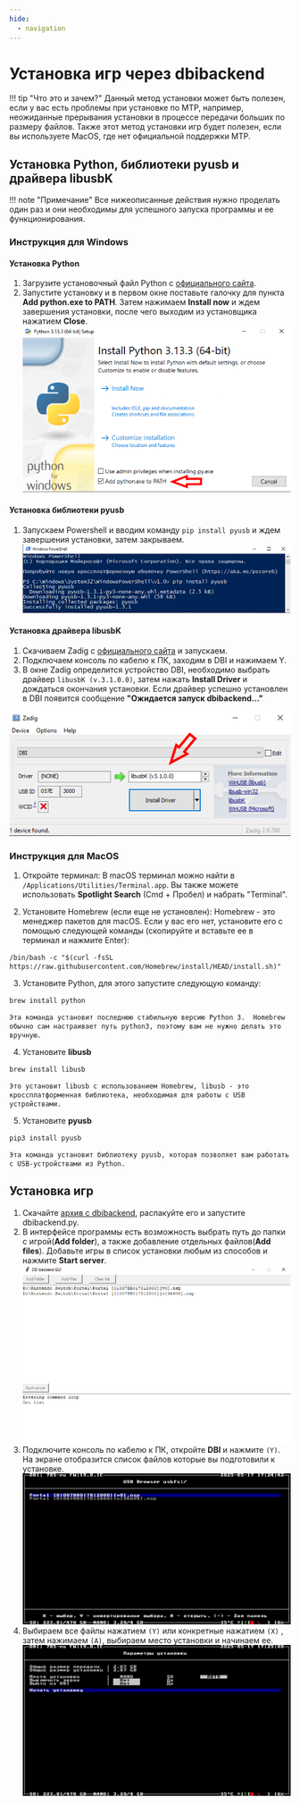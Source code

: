 ```yaml
---
hide:
  - navigation
---
```

# Установка игр через dbibackend

!!! tip "Что это и зачем?"
    Данный метод установки может быть полезен, если у вас есть проблемы при установке по MTP, например, неожиданные прерывания установки в процессе передачи больших по размеру файлов. Также этот метод установки игр будет полезен, если вы используете MacOS, где нет официальной поддержки MTP.

## Установка Python, библиотеки pyusb и драйвера libusbK

!!! note "Примечание"
    Все нижеописанные действия нужно проделать один раз и они необходимы для успешного запуска программы и ее функционирования.

### Инструкция для Windows

#### Установка Python

1. Загрузите  установочный файл Python c [официального сайта](https://www.python.org/downloads/).
2. Запустите установку и в первом окне поставьте галочку для пункта **Add python.exe to PATH**. Затем нажимаем **Install now** и ждем завершения установки, после чего выходим из установщика нажатием **Close**.
![Python Install](res/dbibackend/python_install.bmp)

#### Установка библиотеки pyusb
1. Запускаем Powershell и вводим команду `pip install pyusb` и ждем завершения установки, затем закрываем.
![PowerShell pyusb](res/dbibackend/ps_pyusb.bmp)

#### Установка драйвера libusbK
1. Скачиваем Zadig с [официального сайта](https://zadig.akeo.ie/) и запускаем.
2. Подключаем консоль по кабелю к ПК, заходим в DBI и нажимаем Y.
3. В окне Zadig определится устройство DBI, необходимо выбрать драйвер `libusbK (v.3.1.0.0)`, затем нажать **Install Driver** и дождаться окончания установки. Если драйвер успешно установлен в DBI появится сообщение **"Ожидается запуск dbibackend..."**

![Zadig](res/dbibackend/zadig.bmp)

### Инструкция для MacOS

1. Откройте терминал: В macOS терминал можно найти в `/Applications/Utilities/Terminal.app`.  Вы также можете использовать **Spotlight Search** (Cmd + Пробел) и набрать "Terminal".

2. Установите Homebrew (если еще не установлен):  Homebrew - это менеджер пакетов для macOS. Если у вас его нет, установите его с помощью следующей команды (скопируйте и вставьте ее в терминал и нажмите Enter):
```
/bin/bash -c "$(curl -fsSL https://raw.githubusercontent.com/Homebrew/install/HEAD/install.sh)"
```

3. Установите Python, для этого запустите следующую команду:
```
brew install python
```
    Эта команда установит последнюю стабильную версию Python 3.  Homebrew обычно сам настраивает путь python3, поэтому вам не нужно делать это вручную.

4. Установите **libusb**
```
brew install libusb
```    
    Это установит libusb с использованием Homebrew, libusb - это кроссплатформенная библиотека, необходимая для работы с USB устройствами.

5. Установите **pyusb**
```
pip3 install pyusb
```    
    Эта команда установит библиотеку pyusb, которая позволяет вам работать с USB-устройствами из Python.

## Установка игр
1. Скачайте [архив с dbibackend](res/dbibackend/dbibackend.zip), распакуйте его и запустите dbibackend.py.
2. В интерфейсе программы есть возможность выбрать путь до папки с игрой(**Add folder**), а также добавление отдельных файлов(**Add files**). Добавьте игры в список установки любым из способов и нажмите **Start server**.
![DBI PC](res/dbibackend/dbi_pc.bmp)
3. Подключите консоль по кабелю к ПК, откройте **DBI** и нажмите `(Y)`. На экране отобразится список файлов которые вы подготовили к установке.
![DBI List](res/dbibackend/dbi_list.bmp)
5. Выбираем все файлы нажатием `(Y)` или конкретные нажатием `(X)` , затем нажимаем `(A)`, выбираем место установки и начинаем ее.
![DBI Parameters](res/dbibackend/dbi_param.bmp)
